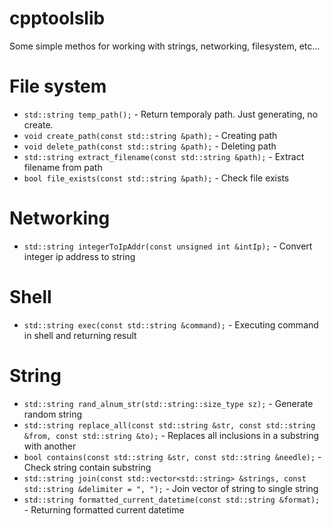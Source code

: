 # cpptoolslib
Some simple methos for working with strings, networking, filesystem, etc...

# File system

* `std::string temp_path();` - Return temporaly path. Just generating, no create.
* `void create_path(const std::string &path);` - Creating path
* `void delete_path(const std::string &path);` - Deleting path
* `std::string extract_filename(const std::string &path);` - Extract filename from path
* `bool file_exists(const std::string &path);` - Check file exists

# Networking
* `std::string integerToIpAddr(const unsigned int &intIp);` - Convert integer ip address to string

# Shell
* `std::string exec(const std::string &command);` - Executing command in shell and returning result

# String

* `std::string rand_alnum_str(std::string::size_type sz);` - Generate random string
* `std::string replace_all(const std::string &str, const std::string &from, const std::string &to);` - Replaces all inclusions in a substring with another
* `bool contains(const std::string &str, const std::string &needle);` - Check string contain substring
* `std::string join(const std::vector<std::string> &strings, const std::string &delimiter = ", ");` - Join vector of string to single string
* `std::string formatted_current_datetime(const std::string &format);` - Returning formatted current datetime
